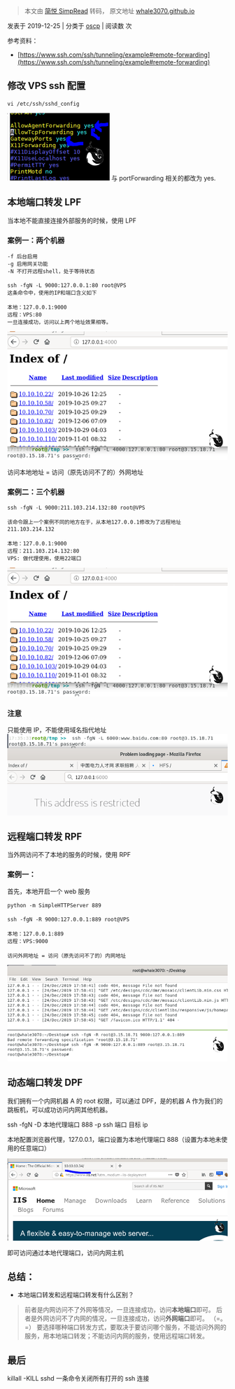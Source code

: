 > 本文由 [简悦 SimpRead](http://ksria.com/simpread/) 转码， 原文地址 [whale3070.github.io](https://whale3070.github.io/oscp/2019/12/25/07-x/)

发表于 2019-12-25 | 分类于 [oscp](https://whale3070.github.io/category/#/oscp) | 阅读数 次

参考资料：

*   [https://www.ssh.com/ssh/tunneling/example#remote-forwarding](https://www.ssh.com/ssh/tunneling/example#remote-forwarding)

修改 VPS ssh 配置
-------------

`vi /etc/ssh/sshd_config`

[![](https://raw.githubusercontent.com/Whale3070/Whale3070.github.io/master/images/12-25-07/1.PNG)](https://raw.githubusercontent.com/Whale3070/Whale3070.github.io/master/images/12-25-07/1.PNG) 与 portForwarding 相关的都改为 yes.

本地端口转发 LPF
----------

当本地不能直接连接外部服务的时候，使用 LPF

### 案例一：两个机器

```
-f 后台启用
-g 启用网关功能
-N 不打开远程shell，处于等待状态

ssh -fgN -L 9000:127.0.0.1:80 root@VPS 
这条命令中，使用的IP和端口含义如下

本地：127.0.0.1:9000
远程：VPS:80
一旦连接成功，访问以上两个地址效果相等。
```

[![](https://raw.githubusercontent.com/Whale3070/Whale3070.github.io/master/images/12-25-07/2.PNG)](https://raw.githubusercontent.com/Whale3070/Whale3070.github.io/master/images/12-25-07/2.PNG)

访问本地地址 = 访问（原先访问不了的）外网地址

### 案例二：三个机器

```
ssh -fgN -L 9000:211.103.214.132:80 root@VPS

该命令跟上一个案例不同的地方在于，从本地127.0.0.1修改为了远程地址211.103.214.132

本地：127.0.0.1:9000
远程：211.103.214.132:80
VPS: 做代理使用，使用22端口
```

[![](https://raw.githubusercontent.com/Whale3070/Whale3070.github.io/master/images/12-25-07/3.PNG)](https://raw.githubusercontent.com/Whale3070/Whale3070.github.io/master/images/12-25-07/3.PNG)

### 注意

只能使用 IP，不能使用域名指代地址 [![](https://raw.githubusercontent.com/Whale3070/Whale3070.github.io/master/images/12-25-07/4.PNG)](https://raw.githubusercontent.com/Whale3070/Whale3070.github.io/master/images/12-25-07/4.PNG)

远程端口转发 RPF
----------

当外网访问不了本地的服务的时候，使用 RPF

### 案例一：

首先，本地开启一个 web 服务

```
python -m SimpleHTTPServer 889

ssh -fgN -R 9000:127.0.0.1:889 root@VPS

本地：127.0.0.1:889
远程：VPS:9000

访问外网地址 = 访问（原先访问不了的）内网地址
```

[![](https://raw.githubusercontent.com/Whale3070/Whale3070.github.io/master/images/12-25-07/6.PNG)](https://raw.githubusercontent.com/Whale3070/Whale3070.github.io/master/images/12-25-07/6.PNG)

动态端口转发 DPF
----------

我们拥有一个内网机器 A 的 root 权限，可以通过 DPF，是的机器 A 作为我们的跳板机，可以成功访问内网其他机器。

ssh -fgN -D 本地代理端口 888 -p ssh 端口 目标 ip

本地配置浏览器代理，127.0.0.1，端口设置为本地代理端口 888（设置为本地未使用的任意端口）

[![](https://raw.githubusercontent.com/Whale3070/Whale3070.github.io/master/images/12-25-07/5.PNG)](https://raw.githubusercontent.com/Whale3070/Whale3070.github.io/master/images/12-25-07/5.PNG)

即可访问通过本地代理端口，访问内网主机

总结：
---

*   本地端口转发和远程端口转发有什么区别？

> 前者是内网访问不了外网等情况，一旦连接成功，访问**本地端口**即可。 后者是外网访问不了内网的情况，一旦连接成功，访问**外网端口**即可。 （=。=） 要选择哪种端口转发方式，要取决于要访问哪个服务，不能访问外网的服务，用本地端口转发；不能访问内网的服务，使用远程端口转发。

最后
--

killall -KILL sshd 一条命令关闭所有打开的 ssh 连接